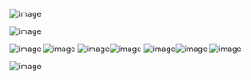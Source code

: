 ![image](https://user-images.githubusercontent.com/120734183/209140518-0367848b-8278-46bc-b4e8-4aa9685a015d.png)


![image](https://user-images.githubusercontent.com/120734183/209140179-a3b90b76-ef55-4004-a9da-fb910a1c891c.png)



![image](https://user-images.githubusercontent.com/120734183/209136939-b66d491a-a7a3-4b8a-8687-2c3c9e76ca31.png) ![image](https://user-images.githubusercontent.com/120734183/209141279-353f05f3-a235-4b54-8a21-0fbb5099ebc2.png)
![image](https://user-images.githubusercontent.com/120734183/209137309-0e469cdd-0591-47ff-a9ca-f5d140a29f9c.png)![image](https://user-images.githubusercontent.com/120734183/209141279-353f05f3-a235-4b54-8a21-0fbb5099ebc2.png)
![image](https://user-images.githubusercontent.com/120734183/209143166-27b5f3b3-1f44-438a-8e7e-029a34b8d65c.png)![image](https://user-images.githubusercontent.com/120734183/209141279-353f05f3-a235-4b54-8a21-0fbb5099ebc2.png)
![image](https://user-images.githubusercontent.com/120734183/209144652-3a4c8ec8-97e0-4fee-84e9-6af9dd3f85ab.png)







![image](https://user-images.githubusercontent.com/120734183/209139198-e8b77304-33f9-4837-bcda-0486897ca266.png)







